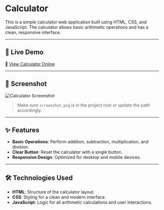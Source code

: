 # Calculator

This is a simple calculator web application built using HTML, CSS, and JavaScript. The calculator allows basic arithmetic operations and has a clean, responsive interface.

---

## 🚀 Live Demo

🔗 [View Calculator Online](https://calculater-teal.vercel.app/)

---

## 📸 Screenshot

![Calculator Screenshot](./screenshot.png)

> Make sure `screenshot.png` is in the project root or update the path accordingly.

---

## ✨ Features

- **Basic Operations**: Perform addition, subtraction, multiplication, and division.
- **Clear Button**: Reset the calculator with a single button.
- **Responsive Design**: Optimized for desktop and mobile devices.

---

## 🛠️ Technologies Used

- **HTML**: Structure of the calculator layout.
- **CSS**: Styling for a clean and modern interface.
- **JavaScript**: Logic for all arithmetic calculations and user interactions.
